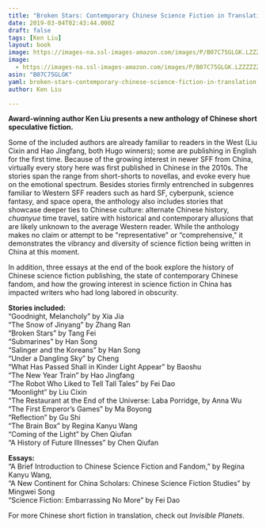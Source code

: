 ```yaml
---
title: "Broken Stars: Contemporary Chinese Science Fiction in Translation"
date: 2019-03-04T02:43:44.000Z
draft: false
tags: [Ken Liu]
layout: book
image: https://images-na.ssl-images-amazon.com/images/P/B07C75GLGK.LZZZZZZZ.jpg
image: 
  - https://images-na.ssl-images-amazon.com/images/P/B07C75GLGK.LZZZZZZZ.jpg
asin: "B07C75GLGK"
yaml: broken-stars-contemporary-chinese-science-fiction-in-translation
author: Ken Liu

---
```


**Award-winning author Ken Liu presents a new anthology of Chinese short speculative fiction.**  
  
Some of the included authors are already familiar to readers in the West (Liu Cixin and Hao Jingfang, both Hugo winners); some are publishing in English for the first time. Because of the growing interest in newer SFF from China, virtually every story here was first published in Chinese in the 2010s. The stories span the range from short-shorts to novellas, and evoke every hue on the emotional spectrum. Besides stories firmly entrenched in subgenres familiar to Western SFF readers such as hard SF, cyberpunk, science fantasy, and space opera, the anthology also includes stories that showcase deeper ties to Chinese culture: alternate Chinese history, *chuanyue* time travel, satire with historical and contemporary allusions that are likely unknown to the average Western reader. While the anthology makes no claim or attempt to be "representative" or “comprehensive," it demonstrates the vibrancy and diversity of science fiction being written in China at this moment.  
  
In addition, three essays at the end of the book explore the history of Chinese science fiction publishing, the state of contemporary Chinese fandom, and how the growing interest in science fiction in China has impacted writers who had long labored in obscurity.  
  
**Stories included:**  
“Goodnight, Melancholy” by Xia Jia   
“The Snow of Jinyang” by Zhang Ran   
“Broken Stars” by Tang Fei   
“Submarines” by Han Song   
“Salinger and the Koreans” by Han Song   
“Under a Dangling Sky” by Cheng   
“What Has Passed Shall in Kinder Light Appear” by Baoshu  
“The New Year Train” by Hao Jingfang   
“The Robot Who Liked to Tell Tall Tales” by Fei Dao   
“Moonlight” by Liu Cixin   
“The Restaurant at the End of the Universe: Laba Porridge, by Anna Wu   
“The First Emperor’s Games” by Ma Boyong   
“Reflection” by Gu Shi  
“The Brain Box” by Regina Kanyu Wang  
“Coming of the Light” by Chen Qiufan   
“A History of Future Illnesses” by Chen Qiufan  
  
  
**Essays:**  
“A Brief Introduction to Chinese Science Fiction and Fandom,” by Regina Kanyu Wang,   
“A New Continent for China Scholars: Chinese Science Fiction Studies” by Mingwei Song  
“Science Fiction: Embarrassing No More” by Fei Dao  
  
  
For more Chinese short fiction in translation, check out *Invisible Planets*.